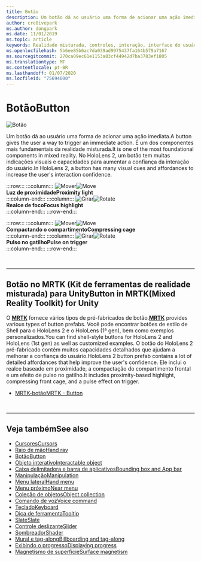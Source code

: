 ```yaml
---
title: Botão
description: Um botão dá ao usuário uma forma de acionar uma ação imediata. É um dos componentes mais fundamentais da realidade misturada.
author: cre8ivepark
ms.author: dongpark
ms.date: 11/01/2019
ms.topic: article
keywords: Realidade misturada, controles, interação, interface do usuário, UX
ms.openlocfilehash: 5b6ee85b6ac7da039ad9975437fa164b579a7167
ms.sourcegitcommit: 270ca09ec61e1153a83cf44942d7ba3783ef1805
ms.translationtype: MT
ms.contentlocale: pt-BR
ms.lasthandoff: 01/07/2020
ms.locfileid: "75694000"
---
```

# <a name="button"></a><span data-ttu-id="212fa-105">Botão</span><span class="sxs-lookup"><span data-stu-id="212fa-105">Button</span></span>

![Botão](images/UX/UX_Hero_Button.jpg)

<span data-ttu-id="212fa-107">Um botão dá ao usuário uma forma de acionar uma ação imediata.</span><span class="sxs-lookup"><span data-stu-id="212fa-107">A button gives the user a way to trigger an immediate action.</span></span> <span data-ttu-id="212fa-108">É um dos componentes mais fundamentais da realidade misturada.</span><span class="sxs-lookup"><span data-stu-id="212fa-108">It is one of the most foundational components in mixed reality.</span></span> <span data-ttu-id="212fa-109">No HoloLens 2, um botão tem muitas indicações visuais e capacidades para aumentar a confiança da interação do usuário.</span><span class="sxs-lookup"><span data-stu-id="212fa-109">In HoloLens 2, a button has many visual cues and affordances to increase the user's interaction confidence.</span></span> 


:::row:::
    :::column:::
       <span data-ttu-id="212fa-110">![Mover](images/UX/UX_Button_Affordance_ProximityLight.jpg)</span><span class="sxs-lookup"><span data-stu-id="212fa-110">![Move](images/UX/UX_Button_Affordance_ProximityLight.jpg)</span></span><br>
       <span data-ttu-id="212fa-111">**Luz de proximidade**</span><span class="sxs-lookup"><span data-stu-id="212fa-111">**Proximity light**</span></span><br>
    :::column-end:::
    :::column:::
       <span data-ttu-id="212fa-112">![Girar](images/UX/UX_Button_Affordance_FocusHighlight.jpg)</span><span class="sxs-lookup"><span data-stu-id="212fa-112">![Rotate](images/UX/UX_Button_Affordance_FocusHighlight.jpg)</span></span><br>
        <span data-ttu-id="212fa-113">**Realce de foco**</span><span class="sxs-lookup"><span data-stu-id="212fa-113">**Focus highlight**</span></span><br>
    :::column-end:::
:::row-end:::

:::row:::
    :::column:::
       <span data-ttu-id="212fa-114">![Mover](images/UX/UX_Button_Affordance_Compression.jpg)</span><span class="sxs-lookup"><span data-stu-id="212fa-114">![Move](images/UX/UX_Button_Affordance_Compression.jpg)</span></span><br>
       <span data-ttu-id="212fa-115">**Compactando o compartimento**</span><span class="sxs-lookup"><span data-stu-id="212fa-115">**Compressing cage**</span></span><br>
    :::column-end:::
    :::column:::
       <span data-ttu-id="212fa-116">![Girar](images/UX/UX_Button_Affordance_Pulse.jpg)</span><span class="sxs-lookup"><span data-stu-id="212fa-116">![Rotate](images/UX/UX_Button_Affordance_Pulse.jpg)</span></span><br>
        <span data-ttu-id="212fa-117">**Pulso no gatilho**</span><span class="sxs-lookup"><span data-stu-id="212fa-117">**Pulse on trigger**</span></span><br>
    :::column-end:::
:::row-end:::

<br>


---

## <a name="button-in-mrtkmixed-reality-toolkit-for-unity"></a><span data-ttu-id="212fa-118">Botão no MRTK (Kit de ferramentas de realidade misturada) para Unity</span><span class="sxs-lookup"><span data-stu-id="212fa-118">Button in MRTK(Mixed Reality Toolkit) for Unity</span></span>
<span data-ttu-id="212fa-119">O **[MRTK](https://github.com/Microsoft/MixedRealityToolkit-Unity)** fornece vários tipos de pré-fabricados de botão.</span><span class="sxs-lookup"><span data-stu-id="212fa-119">**[MRTK](https://github.com/Microsoft/MixedRealityToolkit-Unity)** provides various types of button prefabs.</span></span> <span data-ttu-id="212fa-120">Você pode encontrar botões de estilo de Shell para o HoloLens 2 e o HoloLens (1ª gen), bem como exemplos personalizados.</span><span class="sxs-lookup"><span data-stu-id="212fa-120">You can find shell-style buttons for HoloLens 2 and HoloLens (1st gen) as well as customized examples.</span></span> <span data-ttu-id="212fa-121">O botão do HoloLens 2 pré-fabricado contém muitos capacidades detalhados que ajudam a melhorar a confiança do usuário.</span><span class="sxs-lookup"><span data-stu-id="212fa-121">HoloLens 2 button prefab contains a lot of detailed affordances that help improve the user's confidence.</span></span> <span data-ttu-id="212fa-122">Ele inclui o realce baseado em proximidade, a compactação do compartimento frontal e um efeito de pulso no gatilho.</span><span class="sxs-lookup"><span data-stu-id="212fa-122">It includes proximity-based highlight, compressing front cage, and a pulse effect on trigger.</span></span>

* [<span data-ttu-id="212fa-123">MRTK-botão</span><span class="sxs-lookup"><span data-stu-id="212fa-123">MRTK - Button</span></span>](https://microsoft.github.io/MixedRealityToolkit-Unity/Documentation/README_Button.html)



<br>

---


## <a name="see-also"></a><span data-ttu-id="212fa-124">Veja também</span><span class="sxs-lookup"><span data-stu-id="212fa-124">See also</span></span>

* [<span data-ttu-id="212fa-125">Cursores</span><span class="sxs-lookup"><span data-stu-id="212fa-125">Cursors</span></span>](cursors.md)
* [<span data-ttu-id="212fa-126">Raio de mão</span><span class="sxs-lookup"><span data-stu-id="212fa-126">Hand ray</span></span>](point-and-commit.md)
* [<span data-ttu-id="212fa-127">Botão</span><span class="sxs-lookup"><span data-stu-id="212fa-127">Button</span></span>](button.md)
* [<span data-ttu-id="212fa-128">Objeto interativo</span><span class="sxs-lookup"><span data-stu-id="212fa-128">Interactable object</span></span>](interactable-object.md)
* [<span data-ttu-id="212fa-129">Caixa delimitadora e barra de aplicativos</span><span class="sxs-lookup"><span data-stu-id="212fa-129">Bounding box and App bar</span></span>](app-bar-and-bounding-box.md)
* [<span data-ttu-id="212fa-130">Manipulação</span><span class="sxs-lookup"><span data-stu-id="212fa-130">Manipulation</span></span>](direct-manipulation.md)
* [<span data-ttu-id="212fa-131">Menu lateral</span><span class="sxs-lookup"><span data-stu-id="212fa-131">Hand menu</span></span>](hand-menu.md)
* [<span data-ttu-id="212fa-132">Menu próximo</span><span class="sxs-lookup"><span data-stu-id="212fa-132">Near menu</span></span>](near-menu.md)
* [<span data-ttu-id="212fa-133">Coleção de objetos</span><span class="sxs-lookup"><span data-stu-id="212fa-133">Object collection</span></span>](object-collection.md)
* [<span data-ttu-id="212fa-134">Comando de voz</span><span class="sxs-lookup"><span data-stu-id="212fa-134">Voice command</span></span>](voice-input.md)
* [<span data-ttu-id="212fa-135">Teclado</span><span class="sxs-lookup"><span data-stu-id="212fa-135">Keyboard</span></span>](keyboard.md)
* [<span data-ttu-id="212fa-136">Dica de ferramenta</span><span class="sxs-lookup"><span data-stu-id="212fa-136">Tooltip</span></span>](tooltip.md)
* [<span data-ttu-id="212fa-137">Slate</span><span class="sxs-lookup"><span data-stu-id="212fa-137">Slate</span></span>](slate.md)
* [<span data-ttu-id="212fa-138">Controle deslizante</span><span class="sxs-lookup"><span data-stu-id="212fa-138">Slider</span></span>](slider.md)
* [<span data-ttu-id="212fa-139">Sombreador</span><span class="sxs-lookup"><span data-stu-id="212fa-139">Shader</span></span>](shader.md)
* [<span data-ttu-id="212fa-140">Mural e tag-along</span><span class="sxs-lookup"><span data-stu-id="212fa-140">Billboarding and tag-along</span></span>](billboarding-and-tag-along.md)
* [<span data-ttu-id="212fa-141">Exibindo o progresso</span><span class="sxs-lookup"><span data-stu-id="212fa-141">Displaying progress</span></span>](progress.md)
* [<span data-ttu-id="212fa-142">Magnetismo de superfície</span><span class="sxs-lookup"><span data-stu-id="212fa-142">Surface magnetism</span></span>](surface-magnetism.md)
